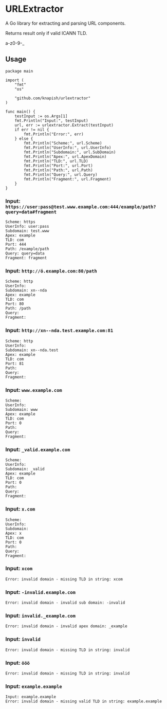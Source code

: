 # URLExtractor
 A Go library for extracting and parsing URL components.

 Returns result only if valid ICANN TLD.

 a-z0-9\-\_

 

## Usage

```
package main

import (
	"fmt"
	"os"

	"github.com/knapish/urlextractor"
)

func main() {
	testInput := os.Args[1]
	fmt.Println("Input:", testInput)
	url, err := urlextractor.Extract(testInput)
	if err != nil {
		fmt.Println("Error:", err)
	} else {
		fmt.Println("Scheme:", url.Scheme)
		fmt.Println("UserInfo:", url.UserInfo)
		fmt.Println("Subdomain:", url.SubDomain)
		fmt.Println("Apex:", url.ApexDomain)
		fmt.Println("TLD:", url.TLD)
		fmt.Println("Port:", url.Port)
		fmt.Println("Path:", url.Path)
		fmt.Println("Query:", url.Query)
		fmt.Println("Fragment:", url.Fragment)
	}
}
```

### Input: `https://user:pass@test.www.example.com:444/example/path?query=data#fragment`
```
Scheme: https
UserInfo: user:pass
Subdomain: test.www
Apex: example
TLD: com
Port: 444
Path: /example/path
Query: query=data
Fragment: fragment
```

### Input: `http://ö.example.com:80/path`
```
Scheme: http
UserInfo: 
Subdomain: xn--nda
Apex: example
TLD: com
Port: 80
Path: /path
Query: 
Fragment: 
```

### Input: `http://xn--nda.test.example.com:81`
```
Scheme: http
UserInfo: 
Subdomain: xn--nda.test
Apex: example
TLD: com
Port: 81
Path: 
Query: 
Fragment: 
```

### Input: `www.example.com`
```
Scheme: 
UserInfo: 
Subdomain: www
Apex: example
TLD: com
Port: 0
Path: 
Query: 
Fragment: 
```

### Input: `_valid.example.com`
```
Scheme: 
UserInfo: 
Subdomain: _valid
Apex: example
TLD: com
Port: 0
Path: 
Query: 
Fragment: 
```

### Input: `x.com`
```
Scheme: 
UserInfo: 
Subdomain: 
Apex: x
TLD: com
Port: 0
Path: 
Query: 
Fragment: 
```

### Input: `xcom`
```
Error: invalid domain - missing TLD in string: xcom
```

### Input: `-invalid.example.com`
```
Error: invalid domain - invalid sub domain: -invalid
```

### Input: `invalid._example.com`
```
Error: invalid domain - invalid apex domain: _example
```

### Input: `invalid`
```
Error: invalid domain - missing TLD in string: invalid
```

### Input: `ööö`
```
Error: invalid domain - missing TLD in string: invalid
```

### Input: `example.example`
```
Input: example.example
Error: invalid domain - missing valid TLD in string: example.example
```
